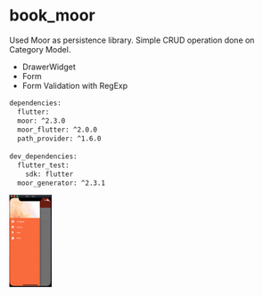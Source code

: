 # book_moor

Used Moor as persistence library.
Simple CRUD operation done on Category Model.

* DrawerWidget
* Form
* Form Validation with RegExp

```
dependencies:
  flutter:
  moor: ^2.3.0
  moor_flutter: ^2.0.0
  path_provider: ^1.6.0

dev_dependencies:
  flutter_test:
    sdk: flutter
  moor_generator: ^2.3.1
```

<div>
<img src='screenshot/category_moor.gif' width="15%" alt='category'> 
</div>
